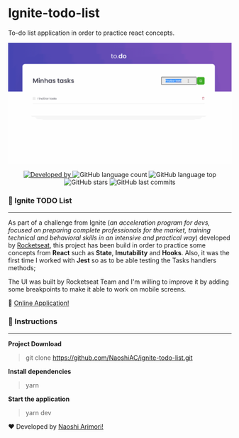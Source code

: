 # Ignite-todo-list
To-do list application in order to practice react concepts.

<img src="https://github.com/NaoshiAC/ignite-todo-list/blob/main/src/preview/ignite-todo-list.gif" alt="Todo List"/>

<p style="text-align: center">
<a href="https://www.linkedin.com/in/naoshi/">
<img alt="Developed by" src="https://img.shields.io/badge/Developed%20by-Naoshi%20Arimori-blue">
</a>
<img alt="GitHub language count" src="https://img.shields.io/github/languages/count/NaoshiAC/ignite-todo-list">
<img alt="GitHub language top" src="https://img.shields.io/github/languages/top/NaoshiAC/ignite-todo-list">
<img alt="GitHub stars" src="https://img.shields.io/github/stars/NaoshiAC/ignite-todo-list?style=social">
<img alt="GitHub last commits" src="https://img.shields.io/github/last-commit/NaoshiAC/ignite-todo-list">
</p>


### 📑 Ignite TODO List

---
As part of a challenge from Ignite (*an acceleration program for devs, focused on preparing complete professionals for the market, training technical and behavioral skills in an intensive and practical way*) developed by [Rocketseat](https://rocketseat.com.br/), this project has been build in order to practice some concepts from **React** such as **State**, **Imutability** and **Hooks**.
Also, it was the first time I worked with **Jest** so as to be able testing the Tasks handlers methods;


The UI was built by Rocketseat Team and I'm willing to improve it by adding some breakpoints to make it able to work on mobile screens.

:link: [Online Application!](https://ignitetodolist.netlify.app/)


### :checkered_flag: Instructions

---

**Project Download**

> git clone https://github.com/NaoshiAC/ignite-todo-list.git

**Install dependencies**

> yarn

**Start the application**

> yarn dev



:heart: Developed by [Naoshi Arimori!](https://www.linkedin.com/in/naoshi/)

